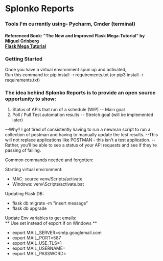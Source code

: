 <h1>Splonko Reports</h1>

<h3> Tools I'm currently using- Pycharm, Cmder (terminal) </h3>

<h4> Referenced Book: "The New and Improved Flask Mega-Tutorial" by Miguel Grinberg <br>
<a href="https://blog.miguelgrinberg.com/post/the-flask-mega-tutorial-part-i-hello-world"> Flask Mega Tutorial</a> </h4>

<h3> Getting Started </h3>
<p> Once you have a virtual environment spun up and activated, <br>
Run this command to: pip install -r requirements.txt (or pip3 install -r requirements.txt)</p>

<h3> The idea behind Splonko Reports is to provide an open source opportunity to show: </h3>

1. Status of APIs that run of a schedule (WIP) -- Main goal
2. Poll / Pull Test automation results -- Stretch goal (will be implemented later)

--Why?
    I got tired of consistently having to run a newman script to run a collection of postman and 
    having to manually update the test results.
        --This will not replace applications like POSTMAN - this isn't a test application.
        --Rather, you'll be able to see a status of your API requests and see if they're passing
          of failing.


Common commands needed and forgotten:

Starting virtual environment:
* MAC: source venv/Scripts/activate
* Windows: venv\Scripts\activate.bat

Updating Flask DB: <br>
   * flask db migrate -m "insert message" <br>
   * flask db upgrade


Update Env variables to get emails: <br> ** Use set instead of export if on Windows ** <br>
* export MAIL_SERVER=smtp.googlemail.com
* export MAIL_PORT=587
* export MAIL_USE_TLS=1
* export MAIL_USERNAME=<your-gmail-username>
* export MAIL_PASSWORD=<your-gmail-password>

